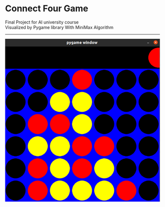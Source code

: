 # Connect Four Game
Final Project for AI university course<br/>
Visualized by Pygame library
With MiniMax Algorithm 
<br/><hr/>
![](Screen.png)
